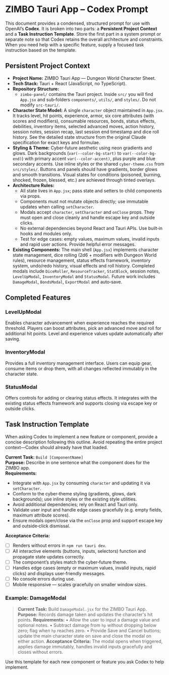 # ZIMBO Tauri App – Codex Prompt

This document provides a condensed, structured prompt for use with OpenAI’s **Codex**. It is broken into two parts: a **Persistent Project Context** and a **Task Instruction Template**. Store the first part in a system prompt or separate note so that Codex retains the overall architecture and constraints. When you need help with a specific feature, supply a focused task instruction based on the template.

## Persistent Project Context

- **Project Name:** ZIMBO Tauri App — Dungeon World Character Sheet.
- **Tech Stack:** Tauri + React (JavaScript, no TypeScript).
- **Repository Structure:**
  - `zimbo-panel/` contains the Tauri project. Inside `src/` you will find `App.jsx` and sub‑folders `components/`, `utils/`, and `styles/`. Do not modify `src-tauri/`.
- **Character State Model:** A single `character` object maintained in `App.jsx`. It tracks level, hit points, experience, armor, six core attributes (with scores and modifiers), consumable resources, bonds, status effects, debilities, inventory items, selected advanced moves, action history, session notes, session recap, last session end timestamp and dice roll history. See the detailed state structure from the original Claude specification for exact keys and formulae.
- **Styling & Theme:** Cyber‑future aesthetic using neon gradients and glows. Dark backgrounds (`var(--color-bg-start)` to `var(--color-bg-end)`) with primary accent `var(--color-accent)`, plus purple and blue secondary accents. Use inline styles or the shared `cyber-theme.css` from `src/styles/`. Buttons and panels should have gradients, border glows and smooth transitions. Visual states for conditions (poisoned, burning, shocked, frozen, blessed, etc.) are achieved through tinted overlays.
- **Architecture Rules:**
  - All state lives in `App.jsx`; pass state and setters to child components via props.
  - Components must not mutate objects directly; use immutable updates when calling `setCharacter`.
  - Modals accept `character`, `setCharacter` and `onClose` props. They must open and close cleanly and handle escape key and outside clicks.
  - No external dependencies beyond React and Tauri APIs. Use built‑in hooks and modules only.
  - Test for edge cases: empty values, maximum values, invalid inputs and rapid user actions. Provide helpful error messages.
- **Existing Components:** The main shell (`App.jsx`) implements character state management, dice rolling (2d6 + modifiers with Dungeon World rules), resource management, status effects framework, inventory system, undo/redo history, visual effects and roll history. Completed modals include `DiceRoller`, `ResourceTracker`, `StatBlock`, session notes, `LevelUpModal`, `InventoryModal` and `StatusModal`. Future work includes `DamageModal`, `BondsModal`, `ExportModal` and auto‑save.

## Completed Features

### LevelUpModal

Enables character advancement when experience reaches the required threshold. Players can boost attributes, pick an advanced move and roll for additional hit points. Level and experience values update automatically after saving.

### InventoryModal

Provides a full inventory management interface. Users can equip gear, consume items or drop them, with all changes reflected immutably in the character state.

### StatusModal

Offers controls for adding or clearing status effects. It integrates with the existing status effects framework and supports closing via escape key or outside clicks.

## Task Instruction Template

When asking Codex to implement a new feature or component, provide a concise description following this outline. Avoid repeating the entire project context—Codex should already have that loaded.

**Current Task:** `Build [ComponentName]`  
**Purpose:** Describe in one sentence what the component does for the ZIMBO app.  
**Requirements:**

- Integrate with `App.jsx` by consuming `character` and updating it via `setCharacter`.
- Conform to the cyber‑theme styling (gradients, glows, dark backgrounds); use inline styles or the existing style utilities.
- Avoid additional dependencies; rely on React and Tauri only.
- Validate user input and handle edge cases gracefully (e.g. empty fields, maximum attribute scores).
- Ensure modals open/close via the `onClose` prop and support escape key and outside‑click dismissal.

**Acceptance Criteria:**

- [ ] Renders without errors in `npm run tauri dev`.
- [ ] All interactive elements (buttons, inputs, selectors) function and propagate state updates correctly.
- [ ] The component’s styles match the cyber‑future theme.
- [ ] Handles edge cases (empty or maximum values, invalid inputs, rapid clicks) and displays user‑friendly messages.
- [ ] No console errors during use.
- [ ] Mobile responsive — scales gracefully on smaller window sizes.

### Example: DamageModal

> **Current Task:** Build `DamageModal.jsx` for the ZIMBO Tauri App.
> **Purpose:** Records damage taken and updates the character's hit points.
> **Requirements:**
> • Allow the user to input a damage value and optional notes.
> • Subtract damage from `hp` without dropping below zero; flag when `hp` reaches zero.
> • Provide Save and Cancel buttons; update the main character state on save and close the modal on either action.
> **Acceptance Criteria:** The modal opens when triggered, applies damage immutably, handles invalid inputs gracefully and closes without errors.

Use this template for each new component or feature you ask Codex to help implement.
